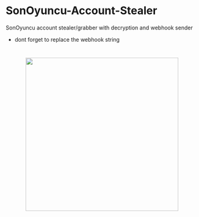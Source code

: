 # SonOyuncu-Account-Stealer

SonOyuncu account stealer/grabber with decryption and webhook sender

 - dont forget to replace the webhook string
#
<p align= "center"> <img  src="https://i.imgur.com/HGcsr8B.png"width="400"><br><br>
